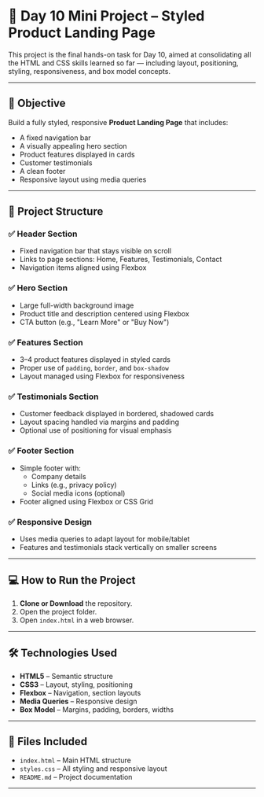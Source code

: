 # 🎯 Day 10 Mini Project – Styled Product Landing Page

This project is the final hands-on task for Day 10, aimed at consolidating all the HTML and CSS skills learned so far — including layout, positioning, styling, responsiveness, and box model concepts.

---

## 🔹 Objective

Build a fully styled, responsive **Product Landing Page** that includes:

- A fixed navigation bar
- A visually appealing hero section
- Product features displayed in cards
- Customer testimonials
- A clean footer
- Responsive layout using media queries

---

## 🧩 Project Structure

### ✅ Header Section
- Fixed navigation bar that stays visible on scroll
- Links to page sections: Home, Features, Testimonials, Contact
- Navigation items aligned using Flexbox

### ✅ Hero Section
- Large full-width background image
- Product title and description centered using Flexbox
- CTA button (e.g., "Learn More" or "Buy Now")

### ✅ Features Section
- 3–4 product features displayed in styled cards
- Proper use of `padding`, `border`, and `box-shadow`
- Layout managed using Flexbox for responsiveness

### ✅ Testimonials Section
- Customer feedback displayed in bordered, shadowed cards
- Layout spacing handled via margins and padding
- Optional use of positioning for visual emphasis

### ✅ Footer Section
- Simple footer with:
  - Company details
  - Links (e.g., privacy policy)
  - Social media icons (optional)
- Footer aligned using Flexbox or CSS Grid

### ✅ Responsive Design
- Uses media queries to adapt layout for mobile/tablet
- Features and testimonials stack vertically on smaller screens

---

## 💻 How to Run the Project

1. **Clone or Download** the repository.
2. Open the project folder.
3. Open `index.html` in a web browser.

---

## 🛠 Technologies Used

- **HTML5** – Semantic structure
- **CSS3** – Layout, styling, positioning
- **Flexbox** – Navigation, section layouts
- **Media Queries** – Responsive design
- **Box Model** – Margins, padding, borders, widths

---

## 📁 Files Included

- `index.html` – Main HTML structure
- `styles.css` – All styling and responsive layout
- `README.md` – Project documentation

---


